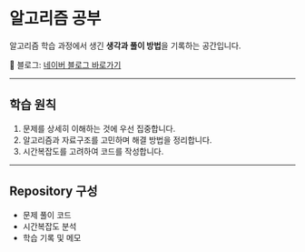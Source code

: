 # 알고리즘 공부  

알고리즘 학습 과정에서 생긴 **생각과 풀이 방법**을 기록하는 공간입니다.  

📒 블로그: [네이버 블로그 바로가기](https://blog.naver.com/statistics-mdb)  

---

## 학습 원칙
1. 문제를 상세히 이해하는 것에 우선 집중합니다.  
2. 알고리즘과 자료구조를 고민하며 해결 방법을 정리합니다.  
3. 시간복잡도를 고려하여 코드를 작성합니다.  

---

## Repository 구성
- 문제 풀이 코드  
- 시간복잡도 분석  
- 학습 기록 및 메모  
